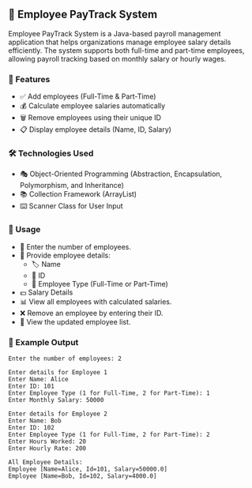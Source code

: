 ## 🚀 Employee PayTrack System
Employee PayTrack System is a Java-based payroll management application that helps organizations manage employee salary details efficiently. The system supports both full-time and part-time employees, allowing payroll tracking based on monthly salary or hourly wages.

### 🎯 Features

- ✅ Add employees (Full-Time & Part-Time)
- 💰 Calculate employee salaries automatically
- 🗑️ Remove employees using their unique ID
- 📋 Display employee details (Name, ID, Salary)


### 🛠️ Technologies Used

- 🎭 Object-Oriented Programming (Abstraction, Encapsulation, Polymorphism, and Inheritance)
- 📚 Collection Framework (ArrayList)
- ⌨️ Scanner Class for User Input

### 📖 Usage

- 🏢 Enter the number of employees.
- 📝 Provide employee details:
  - 🏷️ Name
  - 🔢 ID
  - 🏢 Employee Type (Full-Time or Part-Time)
- 💵 Salary Details
- 📊 View all employees with calculated salaries.
- ❌ Remove an employee by entering their ID.
- 👀 View the updated employee list.

### 📌 Example Output

```
Enter the number of employees: 2

Enter details for Employee 1
Enter Name: Alice
Enter ID: 101
Enter Employee Type (1 for Full-Time, 2 for Part-Time): 1
Enter Monthly Salary: 50000

Enter details for Employee 2
Enter Name: Bob
Enter ID: 102
Enter Employee Type (1 for Full-Time, 2 for Part-Time): 2
Enter Hours Worked: 20
Enter Hourly Rate: 200

All Employee Details:
Employee [Name=Alice, Id=101, Salary=50000.0]
Employee [Name=Bob, Id=102, Salary=4000.0]
```
